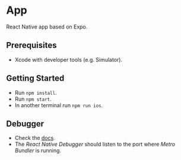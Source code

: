 # App

React Native app based on Expo.

## Prerequisites
- Xcode with developer tools (e.g. Simulator).

## Getting Started
- Run `npm install`.
- Run `npm start`.
- In another terminal run `npm run ios`.

## Debugger
- Check the [docs](https://docs.expo.io/workflow/debugging/).
- The *React Native Debugger* should listen to the port where *Metro Bundler* is running.